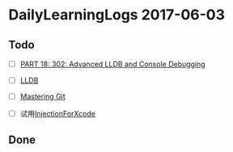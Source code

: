 # DailyLearningLogs  2017-06-03

## Todo

- [ ] [PART 18: 302: Advanced LLDB and Console Debugging](https://videos.raywenderlich.com/courses/59-rwdevcon-2016-vault/lessons/18)  

- [ ] [LLDB](https://www.raywenderlich.com/?s=lldb&cof=FORID%3A10)  

- [ ] [Mastering Git](https://videos.raywenderlich.com/courses/81-rwdevcon-2017-vault-tutorials/lessons/6)

- [ ] 试用[InjectionForXcode](https://github.com/johnno1962/injectionforxcode)  

## Done




